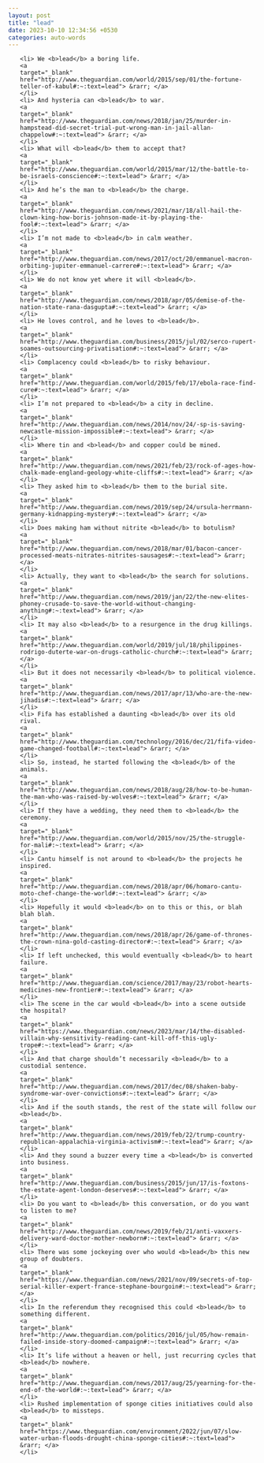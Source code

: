 ```yaml
---
layout: post
title: "lead"
date: 2023-10-10 12:34:56 +0530
categories: auto-words
---
```

<ol>

    <li> We <b>lead</b> a boring life.
    <a 
    target="_blank" 
    href="http://www.theguardian.com/world/2015/sep/01/the-fortune-teller-of-kabul#:~:text=lead"> &rarr; </a>
    </li>
    <li> And hysteria can <b>lead</b> to war.
    <a 
    target="_blank" 
    href="http://www.theguardian.com/news/2018/jan/25/murder-in-hampstead-did-secret-trial-put-wrong-man-in-jail-allan-chappelow#:~:text=lead"> &rarr; </a>
    </li>
    <li> What will <b>lead</b> them to accept that?
    <a 
    target="_blank" 
    href="http://www.theguardian.com/world/2015/mar/12/the-battle-to-be-israels-conscience#:~:text=lead"> &rarr; </a>
    </li>
    <li> And he’s the man to <b>lead</b> the charge.
    <a 
    target="_blank" 
    href="http://www.theguardian.com/news/2021/mar/18/all-hail-the-clown-king-how-boris-johnson-made-it-by-playing-the-fool#:~:text=lead"> &rarr; </a>
    </li>
    <li> I’m not made to <b>lead</b> in calm weather.
    <a 
    target="_blank" 
    href="http://www.theguardian.com/news/2017/oct/20/emmanuel-macron-orbiting-jupiter-emmanuel-carrere#:~:text=lead"> &rarr; </a>
    </li>
    <li> We do not know yet where it will <b>lead</b>.
    <a 
    target="_blank" 
    href="http://www.theguardian.com/news/2018/apr/05/demise-of-the-nation-state-rana-dasgupta#:~:text=lead"> &rarr; </a>
    </li>
    <li> He loves control, and he loves to <b>lead</b>.
    <a 
    target="_blank" 
    href="http://www.theguardian.com/business/2015/jul/02/serco-rupert-soames-outsourcing-privatisation#:~:text=lead"> &rarr; </a>
    </li>
    <li> Complacency could <b>lead</b> to risky behaviour.
    <a 
    target="_blank" 
    href="http://www.theguardian.com/world/2015/feb/17/ebola-race-find-cure#:~:text=lead"> &rarr; </a>
    </li>
    <li> I’m not prepared to <b>lead</b> a city in decline.
    <a 
    target="_blank" 
    href="http://www.theguardian.com/news/2014/nov/24/-sp-is-saving-newcastle-mission-impossible#:~:text=lead"> &rarr; </a>
    </li>
    <li> Where tin and <b>lead</b> and copper could be mined.
    <a 
    target="_blank" 
    href="http://www.theguardian.com/news/2021/feb/23/rock-of-ages-how-chalk-made-england-geology-white-cliffs#:~:text=lead"> &rarr; </a>
    </li>
    <li> They asked him to <b>lead</b> them to the burial site.
    <a 
    target="_blank" 
    href="http://www.theguardian.com/news/2019/sep/24/ursula-herrmann-germany-kidnapping-mystery#:~:text=lead"> &rarr; </a>
    </li>
    <li> Does making ham without nitrite <b>lead</b> to botulism?
    <a 
    target="_blank" 
    href="http://www.theguardian.com/news/2018/mar/01/bacon-cancer-processed-meats-nitrates-nitrites-sausages#:~:text=lead"> &rarr; </a>
    </li>
    <li> Actually, they want to <b>lead</b> the search for solutions.
    <a 
    target="_blank" 
    href="http://www.theguardian.com/news/2019/jan/22/the-new-elites-phoney-crusade-to-save-the-world-without-changing-anything#:~:text=lead"> &rarr; </a>
    </li>
    <li> It may also <b>lead</b> to a resurgence in the drug killings.
    <a 
    target="_blank" 
    href="http://www.theguardian.com/world/2019/jul/18/philippines-rodrigo-duterte-war-on-drugs-catholic-church#:~:text=lead"> &rarr; </a>
    </li>
    <li> But it does not necessarily <b>lead</b> to political violence.
    <a 
    target="_blank" 
    href="http://www.theguardian.com/news/2017/apr/13/who-are-the-new-jihadis#:~:text=lead"> &rarr; </a>
    </li>
    <li> Fifa has established a daunting <b>lead</b> over its old rival.
    <a 
    target="_blank" 
    href="http://www.theguardian.com/technology/2016/dec/21/fifa-video-game-changed-football#:~:text=lead"> &rarr; </a>
    </li>
    <li> So, instead, he started following the <b>lead</b> of the animals.
    <a 
    target="_blank" 
    href="http://www.theguardian.com/news/2018/aug/28/how-to-be-human-the-man-who-was-raised-by-wolves#:~:text=lead"> &rarr; </a>
    </li>
    <li> If they have a wedding, they need them to <b>lead</b> the ceremony.
    <a 
    target="_blank" 
    href="http://www.theguardian.com/world/2015/nov/25/the-struggle-for-mali#:~:text=lead"> &rarr; </a>
    </li>
    <li> Cantu himself is not around to <b>lead</b> the projects he inspired.
    <a 
    target="_blank" 
    href="http://www.theguardian.com/news/2018/apr/06/homaro-cantu-moto-chef-change-the-world#:~:text=lead"> &rarr; </a>
    </li>
    <li> Hopefully it would <b>lead</b> on to this or this, or blah blah blah.
    <a 
    target="_blank" 
    href="http://www.theguardian.com/news/2018/apr/26/game-of-thrones-the-crown-nina-gold-casting-director#:~:text=lead"> &rarr; </a>
    </li>
    <li> If left unchecked, this would eventually <b>lead</b> to heart failure.
    <a 
    target="_blank" 
    href="http://www.theguardian.com/science/2017/may/23/robot-hearts-medicines-new-frontier#:~:text=lead"> &rarr; </a>
    </li>
    <li> The scene in the car would <b>lead</b> into a scene outside the hospital?
    <a 
    target="_blank" 
    href="https://www.theguardian.com/news/2023/mar/14/the-disabled-villain-why-sensitivity-reading-cant-kill-off-this-ugly-trope#:~:text=lead"> &rarr; </a>
    </li>
    <li> And that charge shouldn’t necessarily <b>lead</b> to a custodial sentence.
    <a 
    target="_blank" 
    href="http://www.theguardian.com/news/2017/dec/08/shaken-baby-syndrome-war-over-convictions#:~:text=lead"> &rarr; </a>
    </li>
    <li> And if the south stands, the rest of the state will follow our <b>lead</b>.
    <a 
    target="_blank" 
    href="http://www.theguardian.com/news/2019/feb/22/trump-country-republican-appalachia-virginia-activism#:~:text=lead"> &rarr; </a>
    </li>
    <li> And they sound a buzzer every time a <b>lead</b> is converted into business.
    <a 
    target="_blank" 
    href="http://www.theguardian.com/business/2015/jun/17/is-foxtons-the-estate-agent-london-deserves#:~:text=lead"> &rarr; </a>
    </li>
    <li> Do you want to <b>lead</b> this conversation, or do you want to listen to me?
    <a 
    target="_blank" 
    href="http://www.theguardian.com/news/2019/feb/21/anti-vaxxers-delivery-ward-doctor-mother-newborn#:~:text=lead"> &rarr; </a>
    </li>
    <li> There was some jockeying over who would <b>lead</b> this new group of doubters.
    <a 
    target="_blank" 
    href="https://www.theguardian.com/news/2021/nov/09/secrets-of-top-serial-killer-expert-france-stephane-bourgoin#:~:text=lead"> &rarr; </a>
    </li>
    <li> In the referendum they recognised this could <b>lead</b> to something different.
    <a 
    target="_blank" 
    href="http://www.theguardian.com/politics/2016/jul/05/how-remain-failed-inside-story-doomed-campaign#:~:text=lead"> &rarr; </a>
    </li>
    <li> It’s life without a heaven or hell, just recurring cycles that <b>lead</b> nowhere.
    <a 
    target="_blank" 
    href="http://www.theguardian.com/news/2017/aug/25/yearning-for-the-end-of-the-world#:~:text=lead"> &rarr; </a>
    </li>
    <li> Rushed implementation of sponge cities initiatives could also <b>lead</b> to missteps.
    <a 
    target="_blank" 
    href="https://www.theguardian.com/environment/2022/jun/07/slow-water-urban-floods-drought-china-sponge-cities#:~:text=lead"> &rarr; </a>
    </li>